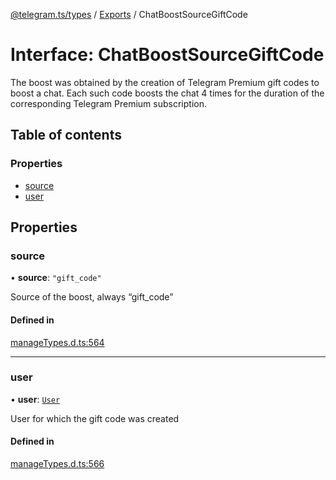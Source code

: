 [@telegram.ts/types](../README.md) / [Exports](../modules.md) / ChatBoostSourceGiftCode

# Interface: ChatBoostSourceGiftCode

The boost was obtained by the creation of Telegram Premium gift codes to boost a chat. Each such code boosts the chat 4 times for the duration of the corresponding Telegram Premium subscription.

## Table of contents

### Properties

- [source](ChatBoostSourceGiftCode.md#source)
- [user](ChatBoostSourceGiftCode.md#user)

## Properties

### source

• **source**: ``"gift_code"``

Source of the boost, always “gift_code”

#### Defined in

[manageTypes.d.ts:564](https://github.com/telegramsjs/types/blob/d08200f/src/manageTypes.d.ts#L564)

___

### user

• **user**: [`User`](User.md)

User for which the gift code was created

#### Defined in

[manageTypes.d.ts:566](https://github.com/telegramsjs/types/blob/d08200f/src/manageTypes.d.ts#L566)
